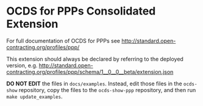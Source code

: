 # OCDS for PPPs Consolidated Extension

For full documentation of OCDS for PPPs see http://standard.open-contracting.org/profiles/ppp/

This extension should always be declared by referring to the deployed version, e.g. http://standard.open-contracting.org/profiles/ppp/schema/1__0__0__beta/extension.json

**DO NOT EDIT** the files in `docs/examples`. Instead, edit those files in the `ocds-show` repository, copy the files to the `ocds-show-ppp` repository, and then run `make update_examples`.
